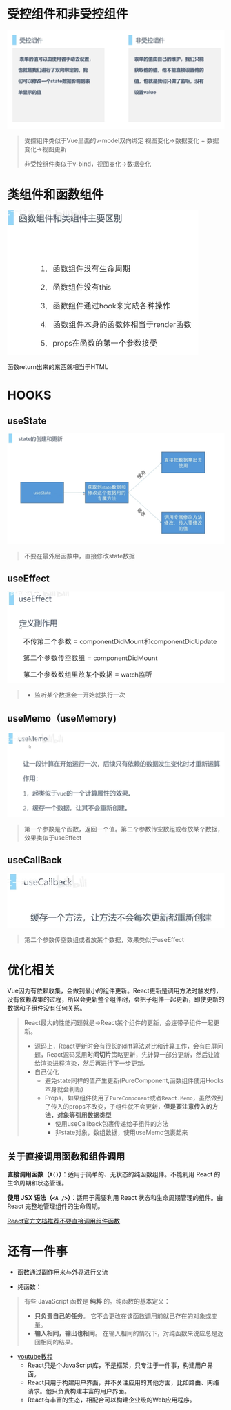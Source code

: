 # 受控组件和非受控组件

![image-20240530153013742](./assets/image-20240530153013742.png)

> 受控组件类似于Vue里面的v-model双向绑定 视图变化->数据变化 + 数据变化->视图更新
>
> 非受控组件类似于v-bind，视图变化->数据变化

# 类组件和函数组件

<img src="./assets/image-20240530184204953.png" alt="image-20240530184204953" style="zoom:50%;" />

函数return出来的东西就相当于HTML

# HOOKS

## useState

![image-20240531145436457](./assets/image-20240531145436457.png)

> 不要在最外层函数中，直接修改state数据

## useEffect



![image-20240531145731675](./assets/image-20240531145731675.png)

> - 监听某个数据会一开始就执行一次

## useMemo（useMemory)

![image-20240531150435929](./assets/image-20240531150435929.png)

> 第一个参数是个函数，返回一个值。第二个参数传空数组或者放某个数据，效果类似于useEffect

## useCallBack

![image-20240531151044275](./assets/image-20240531151044275.png)

> 第二个参数传空数组或者放某个数据，效果类似于useEffect

# 优化相关

Vue因为有依赖收集，会做到最小的组件更新。React更新是调用方法时触发的，没有依赖收集的过程，所以会更新整个组件树，会把子组件一起更新，即使更新的数据和子组件没有任何关系。

> React最大的性能问题就是->React某个组件的更新，会连带子组件一起更新。
>
> - 源码上，React更新时会有很长的diff算法对比和计算工作，会有白屏问题，React源码采用**时间切片**策略更新，先计算一部分更新，然后让渡给渲染进程渲染，然后再进行下一步更新。
> - 自己优化
>   - 避免state同样的值产生更新(PureComponent,函数组件使用Hooks本身就会判断)
>   - Props，如果组件使用了`PureComponent`或者`React.Memo`，虽然做到了传入的props不改变，子组件就不会更新，**但是要注意传入的方法，对象等引用数据类型**
>     - 使用useCallback包裹传递给子组件的方法
>     - 非state对象，数组数据，使用useMemo包裹起来

## 关于直接调用函数和组件调用

**直接调用函数（`A()`）**：适用于简单的、无状态的纯函数组件。不能利用 React 的生命周期和状态管理。

**使用 JSX 语法（`<A />`）**：适用于需要利用 React 状态和生命周期管理的组件。由 React 完整地管理组件的生命周期。

[React官方文档推荐不要直接调用组件函数](https://zh-hans.react.dev/reference/rules/react-calls-components-and-hooks#never-call-component-functions-directly)

# 还有一件事

- 函数通过副作用来与外界进行交流

- 纯函数：

> 有些 JavaScript 函数是 **纯粹** 的。纯函数的基本定义：
>
> - **只负责自己的任务**。 它不会更改在该函数调用前就已存在的对象或变量。
> - **输入相同，输出也相同**。 在输入相同的情况下，对纯函数来说应总是返回相同的结果。

- [youtube教程](https://www.youtube.com/watch?v=jLS0TkAHvRg)
  - React只是个JavaScript库，不是框架，只专注于一件事，构建用户界面。
  - React只用于构建用户界面，并不关注应用的其他方面，比如路由、网络请求。他只负责构建丰富的用户界面。
  - React有丰富的生态，相配合可以构建企业级的Web应用程序。
